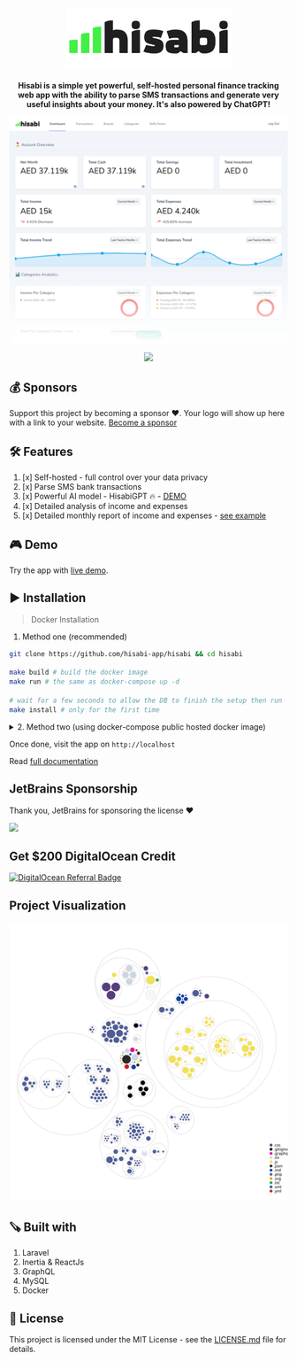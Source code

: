 <h1 align="center">
<img width="300" src="./public/images/logo.svg" />    
</h1>

<p align="center">
  <b>Hisabi is a simple yet powerful, self-hosted personal finance tracking web app with the ability to parse SMS transactions and generate very useful insights about your money. It's also powered by ChatGPT!</b>
</p>

<p align="center"><a href="https://www.youtube.com/watch?v=kfwcMdlFn9o&list=PLw5MK6ws-o1_rNobmZCmnH5G11vwCiKKk&ab_channel=ILoveMathAcademy" target="__blank"><img src="./public/images/showcase.png" /></a></p>
<p align="center"><a href="https://www.youtube.com/watch?v=kfwcMdlFn9o&list=PLw5MK6ws-o1_rNobmZCmnH5G11vwCiKKk&ab_channel=ILoveMathAcademy" target="__blank"><img height="40" src="./public/images/video.png" /></a></p>

## 💰 Sponsors
Support this project by becoming a sponsor ❤️. Your logo will show up here with a link to your website. [Become a sponsor](https://github.com/sponsors/saleem-hadad)

## 🛠 Features

1. [x] Self-hosted - full control over your data privacy 
2. [x] Parse SMS bank transactions
3. [x] Powerful AI model - HisabiGPT 🔥 - [DEMO](https://www.youtube.com/watch?v=QFM2nqv1eJY&ab_channel=SaleemHadad)
4. [x] Detailed analysis of income and expenses
5. [x] Detailed monthly report of income and expenses - [see example](https://github.com/saleem-hadad/finance/pull/4)

## 🎮 Demo

Try the app with [live demo](https://finance-demo.saleem.dev/).

## ▶️ Installation 

> Docker Installation

1. Method one (recommended)
   
```bash
git clone https://github.com/hisabi-app/hisabi && cd hisabi

make build # build the docker image
make run # the same as docker-compose up -d

# wait for a few seconds to allow the DB to finish the setup then run
make install # only for the first time
```

<details>
<summary>2. Method two (using docker-compose public hosted docker image)</summary>

First, create a `docker-compose.yml` file
```yml
version: '3'
services:
    app:
        image: 'salee2m1/finance:1.9.0'
        ports:
            - "80:80"
        networks:
            - finance
        depends_on:
            - mysql
        environment:
            OPENAI_API_KEY: 'YOUR_OPENAI_API_KEY'
    mysql:
        image: 'mysql/mysql-server:8.0'
        ports:
            - '3306:3306'
        environment:
            MYSQL_ROOT_PASSWORD: 'root'
            MYSQL_ROOT_HOST: "%"
            MYSQL_DATABASE: 'finance'
            MYSQL_USER: 'finance'
            MYSQL_PASSWORD: 'finance'
            MYSQL_ALLOW_EMPTY_PASSWORD: 1
        volumes:
            - 'financemysql:/var/lib/mysql'
        networks:
            - finance
        healthcheck:
            test: ["CMD", "mysqladmin", "ping", "-proot"]
            retries: 3
            timeout: 5s
networks:
    finance:
        driver: bridge
volumes:
    financemysql:
        driver: local
```

Then, inside the same directory run

```bash
docker-compose up -d
# wait for a few seconds to run the DB then run
docker-compose run app php artisan migrate
docker-compose run app php artisan finance:install
```

</details>

Once done, visit the app on `http://localhost`

Read [full documentation](https://finance-demo.saleem.dev/docs)

## JetBrains Sponsorship
Thank you, JetBrains for sponsoring the license ❤️

<a href="https://www.jetbrains.com/community/opensource/#support" target="__blank">
<img src="https://resources.jetbrains.com/storage/products/company/brand/logos/jb_beam.png?_gl=1*18f1z4q*_ga*MTI4MDYwODYzNy4xNjUyMzU3ODM3*_ga_9J976DJZ68*MTY2MTg3NDM2NC4xMi4xLjE2NjE4NzUxNTAuMC4wLjA.&_ga=2.85008921.1685901777.1661797034-1280608637.1652357837" width="250px" />
</a>

## Get $200 DigitalOcean Credit

[![DigitalOcean Referral Badge](https://web-platforms.sfo2.cdn.digitaloceanspaces.com/WWW/Badge%201.svg)](https://www.digitalocean.com/?refcode=64aee93d49da&utm_campaign=Referral_Invite&utm_medium=Referral_Program&utm_source=badge)

## Project Visualization

![Visualization of this repo](./diagram.svg)

## 🪚 Built with

1. Laravel
2. Inertia & ReactJs
3. GraphQL
4. MySQL
5. Docker

## 🔖 License

This project is licensed under the MIT License - see the [LICENSE.md](https://github.com/saleem-hadad/finance/blob/main/LICENSE) file for details.
